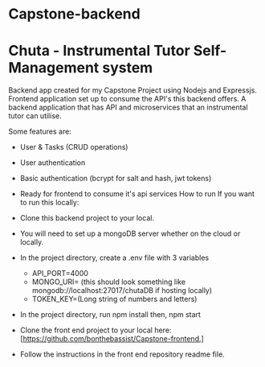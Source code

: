 # Capstone-backend
# Chuta - Instrumental Tutor Self-Management system
Backend app created for my Capstone Project using Nodejs and Expressjs. Frontend application set up to consume the API's this backend offers.
A backend application that has API and microservices that an instrumental tutor can utilise.

Some features are:
- User & Tasks (CRUD operations)                 
- User authentication            
- Basic authentication (bcrypt for salt and hash, jwt tokens)
- Ready for frontend to consume it's api services
How to run
If you want to run this locally:
- Clone this backend project to your local.
- You will need to set up a mongoDB server whether on the cloud or locally.
- In the project directory, create a .env file with 3 variables 
  - API_PORT=4000 
  - MONGO_URI= (this should look something like mongodb://localhost:27017/chutaDB if hosting locally) 
  - TOKEN_KEY=(Long string of numbers and letters)
- In the project directory, run 
 npm install
 then,
 npm start

- Clone the front end project to your local here: [https://github.com/bonthebassist/Capstone-frontend.]
- Follow the instructions in the front end repository readme file.
